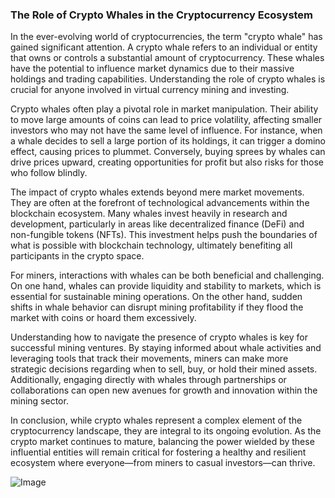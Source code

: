 ### The Role of Crypto Whales in the Cryptocurrency Ecosystem

In the ever-evolving world of cryptocurrencies, the term "crypto whale" has gained significant attention. A crypto whale refers to an individual or entity that owns or controls a substantial amount of cryptocurrency. These whales have the potential to influence market dynamics due to their massive holdings and trading capabilities. Understanding the role of crypto whales is crucial for anyone involved in virtual currency mining and investing.

Crypto whales often play a pivotal role in market manipulation. Their ability to move large amounts of coins can lead to price volatility, affecting smaller investors who may not have the same level of influence. For instance, when a whale decides to sell a large portion of its holdings, it can trigger a domino effect, causing prices to plummet. Conversely, buying sprees by whales can drive prices upward, creating opportunities for profit but also risks for those who follow blindly.

The impact of crypto whales extends beyond mere market movements. They are often at the forefront of technological advancements within the blockchain ecosystem. Many whales invest heavily in research and development, particularly in areas like decentralized finance (DeFi) and non-fungible tokens (NFTs). This investment helps push the boundaries of what is possible with blockchain technology, ultimately benefiting all participants in the crypto space.

For miners, interactions with whales can be both beneficial and challenging. On one hand, whales can provide liquidity and stability to markets, which is essential for sustainable mining operations. On the other hand, sudden shifts in whale behavior can disrupt mining profitability if they flood the market with coins or hoard them excessively.

Understanding how to navigate the presence of crypto whales is key for successful mining ventures. By staying informed about whale activities and leveraging tools that track their movements, miners can make more strategic decisions regarding when to sell, buy, or hold their mined assets. Additionally, engaging directly with whales through partnerships or collaborations can open new avenues for growth and innovation within the mining sector.

In conclusion, while crypto whales represent a complex element of the cryptocurrency landscape, they are integral to its ongoing evolution. As the crypto market continues to mature, balancing the power wielded by these influential entities will remain critical for fostering a healthy and resilient ecosystem where everyone—from miners to casual investors—can thrive.

![Image](https://github.com/user-attachments/assets/31692037-0104-4703-abd1-696b6a7dd41b)